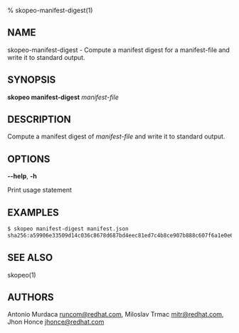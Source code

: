 % skopeo-manifest-digest(1)

## NAME
skopeo\-manifest\-digest - Compute a manifest digest for a manifest-file and write it to standard output.

## SYNOPSIS
**skopeo manifest-digest** _manifest-file_

## DESCRIPTION

Compute a manifest digest of _manifest-file_ and write it to standard output.

## OPTIONS

**--help**, **-h**

Print usage statement

## EXAMPLES

```sh
$ skopeo manifest-digest manifest.json
sha256:a59906e33509d14c036c8678d687bd4eec81ed7c4b8ce907b888c607f6a1e0e6
```

## SEE ALSO
skopeo(1)

## AUTHORS

Antonio Murdaca <runcom@redhat.com>, Miloslav Trmac <mitr@redhat.com>, Jhon Honce <jhonce@redhat.com>
